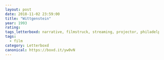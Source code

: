```yaml
---
layout: post 
date: 2018-11-02 23:59:00
title: "Wittgenstein"
year: 1993
rating: 
tags_letterboxd: narrative, filmstruck, streaming, projector, philadelphia, Leah
tags:
  - film
category: Letterboxd
canonical: https://boxd.it/yw0vN
---
```

